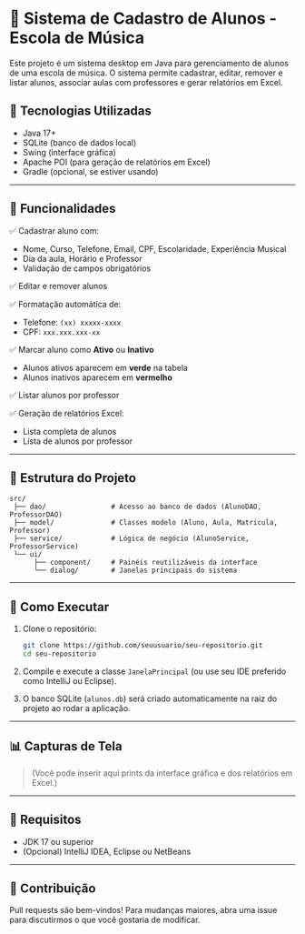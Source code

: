 # 🎼 Sistema de Cadastro de Alunos - Escola de Música

Este projeto é um sistema desktop em Java para gerenciamento de alunos de uma escola de música. O sistema permite cadastrar, editar, remover e listar alunos, associar aulas com professores e gerar relatórios em Excel.

## 🧰 Tecnologias Utilizadas

- Java 17+
- SQLite (banco de dados local)
- Swing (interface gráfica)
- Apache POI (para geração de relatórios em Excel)
- Gradle (opcional, se estiver usando)

---

## 🧠 Funcionalidades

✅ Cadastrar aluno com:
- Nome, Curso, Telefone, Email, CPF, Escolaridade, Experiência Musical  
- Dia da aula, Horário e Professor  
- Validação de campos obrigatórios

✅ Editar e remover alunos

✅ Formatação automática de:
- Telefone: `(xx) xxxxx-xxxx`  
- CPF: `xxx.xxx.xxx-xx`

✅ Marcar aluno como **Ativo** ou **Inativo**
- Alunos ativos aparecem em **verde** na tabela
- Alunos inativos aparecem em **vermelho**

✅ Listar alunos por professor

✅ Geração de relatórios Excel:
- Lista completa de alunos
- Lista de alunos por professor

---

## 📁 Estrutura do Projeto

```
src/
 ├── dao/                # Acesso ao banco de dados (AlunoDAO, ProfessorDAO)
 ├── model/              # Classes modelo (Aluno, Aula, Matricula, Professor)
 ├── service/            # Lógica de negócio (AlunoService, ProfessorService)
 └── ui/
      ├── component/     # Painéis reutilizáveis da interface
      └── dialog/        # Janelas principais do sistema
```

---

## 🚀 Como Executar

1. Clone o repositório:
   ```bash
   git clone https://github.com/seuusuario/seu-repositorio.git
   cd seu-repositorio
   ```

2. Compile e execute a classe `JanelaPrincipal` (ou use seu IDE preferido como IntelliJ ou Eclipse).

3. O banco SQLite (`alunos.db`) será criado automaticamente na raiz do projeto ao rodar a aplicação.

---

## 📊 Capturas de Tela

> (Você pode inserir aqui prints da interface gráfica e dos relatórios em Excel.)

---

## 📌 Requisitos

- JDK 17 ou superior
- (Opcional) IntelliJ IDEA, Eclipse ou NetBeans

---

## 🤝 Contribuição

Pull requests são bem-vindos! Para mudanças maiores, abra uma issue para discutirmos o que você gostaria de modificar.
